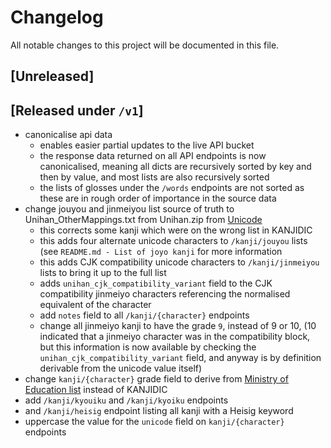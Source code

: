 # Changelog

All notable changes to this project will be documented in this file.

## [Unreleased]

## [Released under `/v1`]
- canonicalise api data
    - enables easier partial updates to the live API bucket
    - the response data returned on all API endpoints is now canonicalised,
      meaning all dicts are recursively sorted by key and then by value, and
      most lists are also recursively sorted
    - the lists of glosses under the `/words` endpoints are not sorted as these
      are in rough order of importance in the source data
- change jouyou and jinmeiyou list source of truth to Unihan_OtherMappings.txt from Unihan.zip from [Unicode](https://www.unicode.org/versions/components-15.0.0.html)
    - this corrects some kanji which were on the wrong list in KANJIDIC
    - this adds four alternate unicode characters to `/kanji/jouyou` lists (see
      `README.md - List of joyo kanji` for more information
    - this adds CJK compatibility unicode characters to `/kanji/jinmeiyou` lists to bring it up to the full list
    - adds `unihan_cjk_compatibility_variant` field to the CJK compatibility
      jinmeiyo characters referencing the normalised equivalent of the
      character
    - add `notes` field to all `/kanji/{character}` endpoints
    - change all jinmeiyo kanji to have the grade `9`, instead of 9 or 10, (10
      indicated that a jinmeiyo character was in the compatibility block, but
      this information is now available by checking the
      `unihan_cjk_compatibility_variant` field, and anyway is by definition
      derivable from the unicode value itself)
- change `kanji/{character}` grade field to derive from [Ministry of Education list](https://www.mext.go.jp/a_menu/shotou/new-cs/youryou/syo/koku/001.htm) instead of KANJIDIC
- add `/kanji/kyouiku` and `/kanji/kyoiku` endpoints
- and `/kanji/heisig` endpoint listing all kanji with a Heisig keyword
- uppercase the value for the `unicode` field on `kanji/{character}` endpoints
